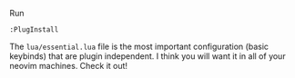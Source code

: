 Run

```
:PlugInstall
```

The `lua/essential.lua` file is the most important configuration (basic keybinds) that are plugin independent. I think you will want it in all of your neovim machines. Check it out!
